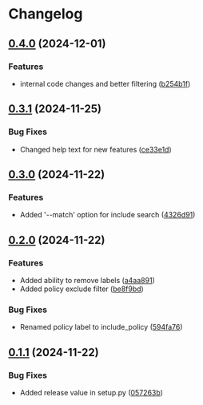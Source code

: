 # Changelog

## [0.4.0](https://github.com/erickmoore/pcpolicy/compare/v0.3.1...v0.4.0) (2024-12-01)


### Features

* internal code changes and better filtering ([b254b1f](https://github.com/erickmoore/pcpolicy/commit/b254b1f743dd24b726e9c99c70afdaa61d6b68a2))

## [0.3.1](https://github.com/erickmoore/pcpolicy/compare/v0.3.0...v0.3.1) (2024-11-25)


### Bug Fixes

* Changed help text for new features ([ce33e1d](https://github.com/erickmoore/pcpolicy/commit/ce33e1d35ac79fae6047baa0b5abcab9d4240b44))

## [0.3.0](https://github.com/erickmoore/pcpolicy/compare/v0.2.0...v0.3.0) (2024-11-22)


### Features

* Added '--match' option for include search ([4326d91](https://github.com/erickmoore/pcpolicy/commit/4326d919b39f0357fdef96d8a1f5695d89defc0d))

## [0.2.0](https://github.com/erickmoore/pcpolicy/compare/v0.1.1...v0.2.0) (2024-11-22)


### Features

* Added ability to remove labels ([a4aa891](https://github.com/erickmoore/pcpolicy/commit/a4aa891bae135001dee7472d94c61e99b745028e))
* Added policy exclude filter ([be8f9bd](https://github.com/erickmoore/pcpolicy/commit/be8f9bd12daf475a9ebb2decd8762ccb9925bb66))


### Bug Fixes

* Renamed policy label to include_policy ([594fa76](https://github.com/erickmoore/pcpolicy/commit/594fa7695d247ca5fb1fe5e18bf38adce82b806d))

## [0.1.1](https://github.com/erickmoore/pcpolicy/compare/0.1.0...v0.1.1) (2024-11-22)


### Bug Fixes

* Added release value in setup.py ([057263b](https://github.com/erickmoore/pcpolicy/commit/057263b9ac52896e1192c7fbe573296dd61f61fb))
